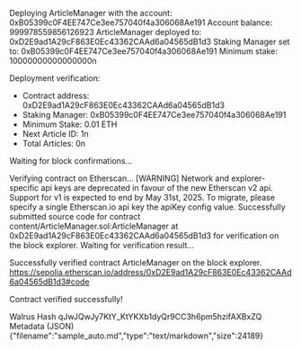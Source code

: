 Deploying ArticleManager with the account: 0xB05399c0F4EE747Ce3ee757040f4a306068Ae191
Account balance: 999978559856126923
ArticleManager deployed to: 0xD2E9ad1A29cF863E0Ec43362CAAd6a04565dB1d3
Staking Manager set to: 0xB05399c0F4EE747Ce3ee757040f4a306068Ae191
Minimum stake: 10000000000000000n

Deployment verification:
- Contract address: 0xD2E9ad1A29cF863E0Ec43362CAAd6a04565dB1d3
- Staking Manager: 0xB05399c0F4EE747Ce3ee757040f4a306068Ae191
- Minimum Stake: 0.01 ETH
- Next Article ID: 1n
- Total Articles: 0n

Waiting for block confirmations...

Verifying contract on Etherscan...
[WARNING] Network and explorer-specific api keys are deprecated in favour of the new Etherscan v2 api. Support for v1 is expected to end by May 31st, 2025. To migrate, please specify a single Etherscan.io api key the apiKey config value.
Successfully submitted source code for contract
content/ArticleManager.sol:ArticleManager at 0xD2E9ad1A29cF863E0Ec43362CAAd6a04565dB1d3
for verification on the block explorer. Waiting for verification result...

Successfully verified contract ArticleManager on the block explorer.
https://sepolia.etherscan.io/address/0xD2E9ad1A29cF863E0Ec43362CAAd6a04565dB1d3#code

Contract verified successfully!




Walrus Hash
qJwJQwJy7KtY_KtYKXb1dyQr9CC3h6pm5hzifAXBxZQ
Metadata (JSON)
{"filename":"sample_auto.md","type":"text/markdown","size":24189}
